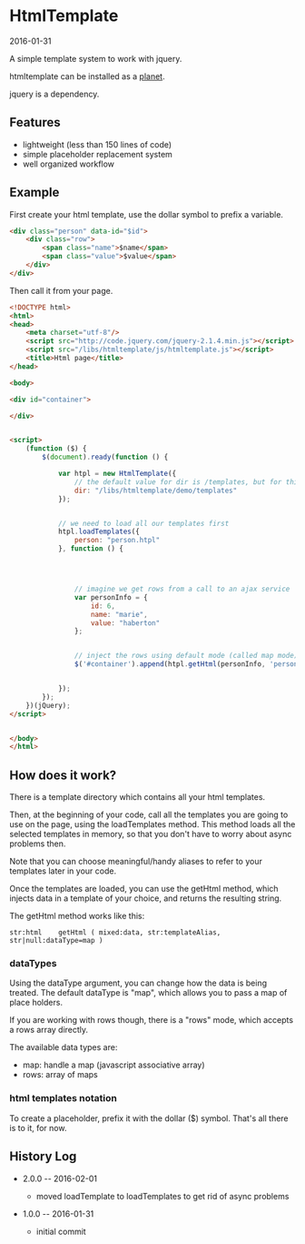 HtmlTemplate
=================
2016-01-31


A simple template system to work with jquery.



htmltemplate can be installed as a [planet](https://github.com/lingtalfi/Observer/blob/master/article/article.planetReference.eng.md).


jquery is a dependency.




Features
------------

- lightweight (less than 150 lines of code)
- simple placeholder replacement system
- well organized workflow




Example
-------------

First create your html template, use the dollar symbol to prefix a variable.


```html 
<div class="person" data-id="$id">
	<div class="row">
		<span class="name">$name</span>
		<span class="value">$value</span>
	</div>
</div>
```


Then call it from your page.

```html
<!DOCTYPE html>
<html>
<head>
	<meta charset="utf-8"/>
	<script src="http://code.jquery.com/jquery-2.1.4.min.js"></script>
	<script src="/libs/htmltemplate/js/htmltemplate.js"></script>
	<title>Html page</title>
</head>

<body>

<div id="container">

</div>


<script>
	(function ($) {
		$(document).ready(function () {

			var htpl = new HtmlTemplate({
				// the default value for dir is /templates, but for this demo I changed it
				dir: "/libs/htmltemplate/demo/templates"
			});


			// we need to load all our templates first
			htpl.loadTemplates({
				person: "person.htpl"
			}, function () {




				// imagine we get rows from a call to an ajax service
				var personInfo = {
					id: 6,
					name: "marie",
					value: "haberton"
				};


				// inject the rows using default mode (called map mode)
				$('#container').append(htpl.getHtml(personInfo, 'person'));


			});
		});
	})(jQuery);
</script>


</body>
</html>
```



How does it work?
---------------------

There is a template directory which contains all your html templates.

Then, at the beginning of your code, call all the templates you are going to use on the page, using the loadTemplates method.
This method loads all the selected templates in memory, so that you don't have to worry about async problems then. 

Note that you can choose meaningful/handy aliases to refer to your templates later in your code.


Once the templates are loaded, you can use the getHtml method, which injects data in a template of your choice,
and returns the resulting string.

The getHtml method works like this:


```abap
str:html    getHtml ( mixed:data, str:templateAlias, str|null:dataType=map )
```



### dataTypes

Using the dataType argument, you can change how the data is being treated.
The default dataType is "map", which allows you to pass a map of place holders.

If you are working with rows though, there is a "rows" mode, which accepts a rows array directly.

The available data types are:

- map: handle a map (javascript associative array)
- rows: array of maps



### html templates notation

To create a placeholder, prefix it with the dollar ($) symbol. 
That's all there is to it, for now.



History Log
------------------
    
- 2.0.0 -- 2016-02-01

    - moved loadTemplate to loadTemplates to get rid of async problems
    
- 1.0.0 -- 2016-01-31

    - initial commit
    
    






